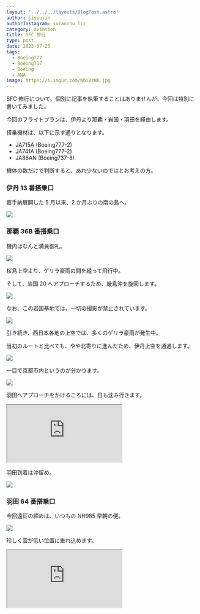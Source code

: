 ```yaml
---
layout: '../../../layouts/BlogPost.astro'
author: jiyuujin
authorInstagram: soranchu_liz
category: aviation
title: SFC 修行
type: post
date: 2023-07-25
tags:
  - Boeing777
  - Boeing737
  - Boeing
  - ANA
image: https://i.imgur.com/Wbi2zNk.jpg
---
```


SFC 修行について、個別に記事を執筆することはありませんが、今回は特別に書いてみました。

今回のフライトプランは、伊丹より那覇・岩国・羽田を経由します。

搭乗機材は、以下に示す通りとなります。

- JA715A (Boeing777-2)
- JA741A (Boeing777-2)
- JA86AN (Boeing737-8)

機体の数だけで判断すると、あれ少ないのではとお考えの方。

### 伊丹 13 番搭乗口

嘉手納展開した 5 月以来、2 か月ぶりの南の島へ。

![](/assets/img/20230725/JA715A.JPG)

### 那覇 36B 番搭乗口

機内はなんと満員御礼。

![](/assets/img/20230725/JA86AN_1.JPG)

桜島上空より、ゲリラ豪雨の間を縫って飛行中。

そして、岩国 20 へアプローチするため、厳島沖を旋回します。

![](/assets/img/20230725/JA86AN_2.JPG)

なお、この岩国基地では、一切の撮影が禁止されています。

![](/assets/img/20230725/JA86AN_3.JPG)

引き続き、西日本各地の上空では、多くのゲリラ豪雨が発生中。

当初のルートと比べても、やや北寄りに進んだため、伊丹上空を通過します。

![](/assets/img/20230725/JA86AN_4.JPG)

一目で京都市内というのが分かります。

![](/assets/img/20230725/JA86AN_5.JPG)

羽田へアプローチをかけるころには、日も沈み行きます。

<div class="wrapper">
  <div class="container">
    <iframe src="https://www.youtube.com/embed/GcF1OhdjVJg" class="player" title="三浦半島沖より千葉内房沿いにアプローチ" loading="lazy"></iframe>
  </div>
</div>

羽田到着は沖留め。

![](/assets/img/20230725/JA86AN_6.JPG)

### 羽田 64 番搭乗口

今回遠征の締めは、いつもの NH985 早朝の便。

![](/assets/img/20230725/JA741A.JPG)

珍しく雲が低い位置に垂れ込めます。

<div class="wrapper">
  <div class="container">
    <iframe src="https://www.youtube.com/embed/T9APiqUosic" class="player" title="PW4090 音" loading="lazy"></iframe>
  </div>
</div>
